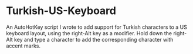 # Turkish-US-Keyboard
An AutoHotKey script I wrote to add support for Turkish characters to a US keyboard layout, using the right-Alt key as a modifier. Hold down the right-Alt key and type a character to add the corresponding character with accent marks. 
